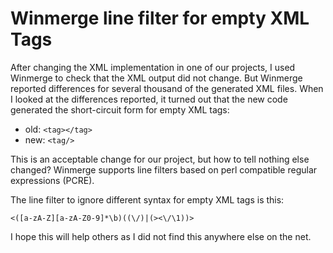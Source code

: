 # Winmerge line filter for empty XML Tags

After changing the XML implementation in one of our projects, I used Winmerge to check that the XML output did not change. But Winmerge reported differences for several thousand of the generated XML files. When I looked at the differences reported, it turned out that the new code generated the short-circuit form for empty XML tags:

* old: `<tag></tag>`
* new: `<tag/>`

This is an acceptable change for our project, but how to tell nothing else changed? Winmerge supports line filters based on perl compatible regular expressions (PCRE).

The line filter to ignore different syntax for empty XML tags is this:

`<([a-zA-Z][a-zA-Z0-9]*\b)((\/)|(><\/\1))>`

I hope this will help others as I did not find this anywhere else on the net.
